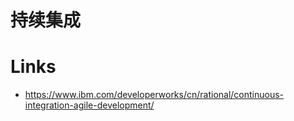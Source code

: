 # 持续集成

# Links

- https://www.ibm.com/developerworks/cn/rational/continuous-integration-agile-development/
